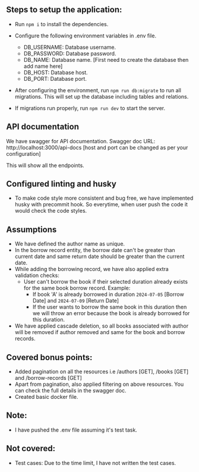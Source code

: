 ## Steps to setup the application:
- Run `npm i` to install the dependencies.

- Configure the following environment variables in .env file. 
    -  DB_USERNAME: Database username.
    -  DB_PASSWORD: Database password.
    -  DB_NAME: Database name. [First need to create the database then add name here]
    -  DB_HOST: Database host.
    -  DB_PORT: Database port.    

- After configuring the environment, run `npm run db:migrate` to run all migrations. This will set up the database including tables and relations.

- If migrations run properly, run `npm run dev` to start the server.

## API documentation

We have swagger for API documentation. 
Swagger doc URL: http://localhost:3000/api-docs [host and port can be changed as per your configuration]

This will show all the endpoints.

## Configured linting and husky
- To make code style more consistent and bug free, we have implemented husky with precommit hook. So everytime, when user push the code it would check the code styles. 

## Assumptions 
- We have defined the author name as unique.
- In the borrow record entity, the borrow date can't be greater than current date and same return date should be greater than the current date.
- While adding the borrowing record, we have also applied extra validation checks: 
  - User can't borrow the book if their selected duration already exists for the same book borrow record.
 Example: 
    - If book 'A' is already borrowed in duration `2024-07-05` [Borrow Date] and `2024-07-09` [Return Date] 
    - If the user wants to borrow the same book in this duration then we will throw an error because the book is already borrowed for this duration.   
- We have applied cascade deletion, so all books associated with author will be removed if author removed and same for the book and borrow records.    

## Covered bonus points:
- Added pagination on all the resources i.e /authors [GET], /books [GET] and /borrow-records [GET]
- Apart from pagination, also applied filtering on above resources. You can check the full details in the swagger doc.
- Created basic docker file.

## Note:
- I have pushed the .env file assuming it's test task. 

## Not covered:
- Test cases: Due to the time limit, I have not written the test cases.
